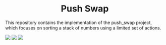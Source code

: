 <h1 align="center">Push Swap</h1>
<p>This repository contains the implementation of the push_swap project, which focuses on sorting a stack of numbers using a limited set of actions.</p>
<img src="https://img.shields.io/badge/norminette-passing-success"/>
<a href="https://developer.apple.com/library/archive/documentation/Performance/Conceptual/ManagingMemory/Articles/FindingLeaks.html"><img src="https://img.shields.io/badge/leaks-none-success" /></a>
<img src="https://img.shields.io/badge/bonus-included-success"/>